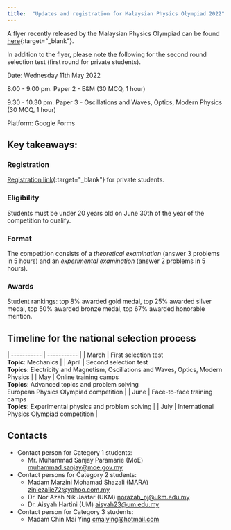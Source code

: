 ```yaml
---
title:  "Updates and registration for Malaysian Physics Olympiad 2022"
---
```


A flyer recently released by the Malaysian Physics Olympiad can be found [here](https://drive.google.com/file/d/1W3DQUNVNhbFVX0t-NGxEkS9uFPNWes9O/view?usp=sharing){:target="_blank"}.

In addition to the flyer, please note the following for the second round selection test (first round for private students).

Date: Wednesday 11th May 2022

8.00 - 9.00 pm. Paper 2 - E&M (30 MCQ, 1 hour)

9.30 - 10.30 pm. Paper 3 - Oscillations and Waves, Optics, Modern Physics (30 MCQ, 1 hour)

Platform: Google Forms

## Key takeaways:
### Registration
[Registration link](https://forms.gle/bzLDxHdGN83L8JiX7){:target="_blank"} for private students.

### Eligibility
Students must be under 20 years old on June 30th of the year of the competition to qualify.

### Format
The competition consists of a *theoretical examination* (answer 3 problems in 5 hours) and an *experimental examination* (answer 2 problems in 5 hours).

### Awards
Student rankings: top 8% awarded gold medal, top 25% awarded silver
medal, top 50% awarded bronze medal, top 67% awarded honorable mention.

## Timeline for the national selection process

| ----------- | ----------- |
| March | First selection test<br>**Topic**: Mechanics |
| April | Second selection test<br>**Topics**: Electricity and Magnetism, Oscillations and Waves, Optics, Modern Physics |
| May | Online training camps<br>**Topics**: Advanced topics and problem solving<br>European Physics Olympiad competition |
| June | Face-to-face training camps<br>**Topics**: Experimental physics and problem solving |
| July | International Physics Olympiad competition |


## Contacts
- Contact person for Category 1 students:
    - Mr. Muhammad Sanjay Paramarie (MoE)
muhammad.sanjay@moe.gov.my
- Contact persons for Category 2 students:
    - Madam Marzini Mohamad Shazali (MARA)
ziniezalie72@yahoo.com.my
    - Dr. Nor Azah Nik Jaafar (UKM)
norazah_nj@ukm.edu.my
    - Dr. Aisyah Hartini (UM)
aisyah23@um.edu.my
- Contact person for Category 3 students:
    - Madam Chin Mai Ying
cmaiying@hotmail.com